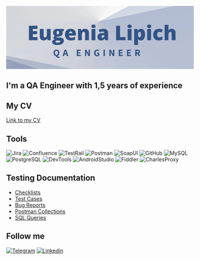 ![Header](https://github.com/LipichEugenia/LipichEugenia/blob/main/assets/cover.png)
## I'm a QA Engineer with 1,5 years of experience
## My CV
[Link to my CV](https://drive.google.com/file/d/1GvtQ-9wFrRgGl3pKBrgeCGsHpX8xFx8u/view?usp=sharing)

## Tools
![Jira](https://img.shields.io/badge/Jira-090909?style=for-the-badge&logo=jira&logoColor=136be1)
![Confluence](https://img.shields.io/badge/Confluence-090909?style=for-the-badge&logo=confluence&logoColor=136be1)
![TestRail](https://img.shields.io/badge/TestRail-090909?style=for-the-badge&logo=testrail&logoColor=71b556)
![Postman](https://img.shields.io/badge/Postman-090909?style=for-the-badge&logo=postman&logoColor=f76935)
![SoapUI](https://img.shields.io/badge/SoapUI-090909?style=for-the-badge&logo=soap&logoColor=fCDC00)
![GitHub](https://img.shields.io/badge/Github-090909?style=for-the-badge&logo=github&logoColor=8cc4d7)
![MySQL](https://img.shields.io/badge/MySQL-090909?style=for-the-badge&logo=mysql&logoColor=00618a)
![PostgreSQL](https://img.shields.io/badge/PostgreSQL-090909?style=for-the-badge&logo=PostgreSQL&logoColor=00618a)
![DevTools](https://img.shields.io/badge/DevTools-090909?style=for-the-badge&logo=googlechrome&logoColor=2674f2)
![AndroidStudio](https://img.shields.io/badge/AndroidStudio-090909?style=for-the-badge&logo=androidstudio&logoColor=3ad07d)
![Fiddler](https://img.shields.io/badge/Fiddler-090909?style=for-the-badge&logo=fiddler&logoColor=8cc4d7)
![CharlesProxy](https://img.shields.io/badge/CharlesProxy-090909?style=for-the-badge&logo=charles&logoColor=8cc4d7)

## Testing Documentation
- [Checklists](https://docs.google.com/spreadsheets/d/1bGHwV1h-yCy6FzlS3dx8g5gllGQ3oSNHMHt9rzoElfo/edit?usp=sharing)
- [Test Cases](https://docs.google.com/spreadsheets/d/1qKDag2ZwGrsdmImhuw-SNP2eolOWfd3WbXliatSevpc/edit?usp=sharing)
- [Bug Reports](https://docs.google.com/spreadsheets/d/1cE2nHvduzpGsejbfh6X2ottS7ucvu-N39QSAbOKwqeI/edit?usp=sharing)
- [Postman Collections](https://github.com/LipichEugenia/Postman-Collections.git)
- [SQL Queries](https://github.com/LipichEugenia/SQL-Queries.git)
## Follow me
[![Telegram](https://img.shields.io/badge/Telegram-090909?style=for-the-badge&logo=telegram&logoColor=31a5db)](https://t.me/eugenia_titari)
[![Linkedin](https://img.shields.io/badge/Linkedin-090909?style=for-the-badge&logo=linkedin&logoColor=0073b1)](https://www.linkedin.com/in/eugenia-lipich/)